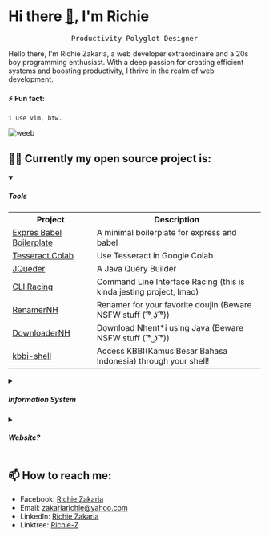 # Hi there [👋](https://user-images.githubusercontent.com/26017543/213809353-c908d93c-3dff-4694-9d13-e0e5cbdb879c.png), I'm Richie
<p align="center">
    <samp>Productivity Polyglot Designer</samp>
</p>

Hello there, I'm Richie Zakaria, a web developer extraordinaire and a 20s boy programming enthusiast. With a deep passion for creating efficient systems and boosting productivity, I thrive in the realm of web development.

#### ⚡ Fun fact: 
    i use vim, btw.

![weeb](https://media.tenor.com/mJ2PwwRWPVUAAAAC/weeb-anime.gif)


## 👨‍💻 Currently my open source project is:

<details open>
  <summary>
    <h5>Tools</h5>
  </summary>
  <table>
    <tr>
      <th>Project</th>
      <th>Description</th>
    </tr>
      <tr>
      <td><a href="https://github.com/Richie-Z/express-babel-boilerplate">Expres Babel Boilerplate</a></td>
      <td>A minimal boilerplate for express and babel</td>
    </tr>
    <tr>
      <td><a href="https://github.com/Richie-Z/tessearctCOLAB">Tesseract Colab</a></td>
      <td>Use Tesseract in Google Colab</td>
    </tr>
    <tr>
      <td><a href="https://github.com/Richie-Z/Jquder">JQueder</a></td>
      <td>A Java Query Builder</td>
    </tr>
    <tr>
      <td><a href="https://github.com/Richie-Z/cli-racing">CLI Racing</a></td>
      <td>Command Line Interface Racing (this is kinda jesting project, lmao)</td>
    </tr>
    <tr>
      <td><a href="https://github.com/Richie-Z/renamer-nhent">RenamerNH</a></td>
      <td>Renamer for your favorite doujin (Beware NSFW stuff ( ͡° ͜ʖ ͡°))</td>
    </tr>
    <tr>
      <td><a href="https://github.com/Richie-Z/DownloaderNH-Java">DownloaderNH</a></td>
      <td>Download Nhent*i using Java (Beware NSFW stuff ( ͡° ͜ʖ ͡°))</td>
    </tr>
    <tr>
      <td><a href="https://github.com/Richie-Z/kbbi-shell">kbbi-shell</a></td>
      <td>Access KBBI(Kamus Besar Bahasa Indonesia) through your shell!</td>
    </tr>
  </table>
</details>

<details>
  <summary>
    <h5>Information System</h5>
  </summary>
  <table>
    <tr>
      <th>Project</th>
      <th>Description</th>
    </tr>
    <tr>
      <td><a href="https://github.com/Richie-Z?tab=repositories&q=siperas">Siperas</a></td>
      <td>A Payment System for Tuition</td>
    </tr>
    <tr>
      <td><a href="https://github.com/Richie-Z?tab=repositories&q=masch">Masch</a></td>
      <td>A Cinema Scheduler System</td>
    </tr>
    <tr>
      <td><a href="https://github.com/Richie-Z?tab=repositories&q=velkings">Velkings</a></td>
      <td>A Travel Orderings System</td>
    <tr>
      <td><a href="https://github.com/Richie-Z?tab=repositories&q=levote">Levote</a></td>
      <td>A Voting Maker</td>
    </tr>
    <tr>
      <td><a href="https://github.com/Richie-Z?tab=repositories&q=faq">FaQMaker</a></td>
      <td>A Frequent Asked Question Maker</td>
    </tr>
    <tr>
      <td><a href="https://github.com/Richie-Z/E-Restaurant">E-Restaurant</a></td>
      <td>A Restaurant POS</td>
    </tr>
    <tr>
      <td><a href="https://github.com/Richie-Z/data-siswa">Data Siswa</a></td>
      <td>An Information System about students built using Java</td>
    </tr>
    <tr>
      <td><a href="https://github.com/Richie-Z?tab=repositories&q=pengaduan">Pengaduan</a></td>
      <td>A Complaintment System</td>
    </tr>
    <tr>
      <td><a href="https://github.com/Richie-Z/sewabaju">Sewa Baju</a></td>
      <td>A Rent Clothes POS</td>
    </tr>
  </table>
</details>

<details>
  <summary>
    <h5>Website?</h5>
  </summary>
  <table>
    <tr>
      <th>Project</th>
      <th>Description</th>
    </tr>
    <tr>
      <td><a href="https://github.com/Richie-Z?tab=repositories&q=studyhub">studyhub</a></td>
      <td>Repository for student</td>
    </tr>
    <tr>
      <td><a href="https://github.com/Richie-Z/todo-app">TODO App</a></td>
      <td>A Simple Todo app</td>
    </tr>
    <tr>
      <td><a href="https://github.com/Richie-Z/linktree">Linktree</a></td>
      <td>Basically this is fork from <a href="https://github.com/MichaelBarney/LinkFree">LinkFree</a></td>
    </tr>
  </table>
</details>


## 📫 How to reach me:
 - Facebook: [Richie Zakaria](https://web.facebook.com/richie.zakaria.1/)
 - Email: [zakariarichie@yahoo.com](mailto:zakariarichie@yahoo.com)
 - LinkedIn: [Richie Zakaria](https://www.linkedin.com/in/richie-zakaria/)
 - Linktree: [Richie-Z](https://richie-z.github.io/linktree/)



<!--
**Richie-Z/Richie-Z** is a ✨ _special_ ✨ repository because its `README.md` (this file) appears on your GitHub profile.

Here are some ideas to get you started:

- 🔭 I’m currently working on
- 🌱 I’m currently learning ...
- 👯 I’m looking to collaborate on ...
- 🤔 I’m looking for help with ...
- 💬 Ask me about ...
- 📫 How to reach me: ...

<p align="center">
    <a href="https://github.com/richie-z">
        <img alt="Richie-Z stats" src="https://github-readme-stats.vercel.app/api?username=Richie-Z&count_private=true&show_icons=true&hide_title=true&include_all_commits=true">
          <img alt="Richie-Z fav Lang" src="https://github-readme-stats.vercel.app/api/top-langs/?username=Richie-Z&show_icons=true&count_private=true">
    </a>
</p>
-->
